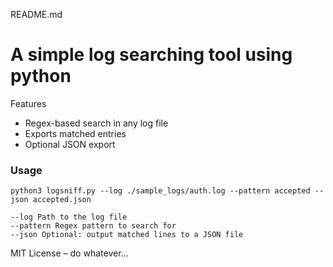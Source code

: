 README.md

# A simple log searching tool using python

Features
- Regex-based search in any log file
- Exports matched entries
- Optional JSON export

### Usage
`python3 logsniff.py --log ./sample_logs/auth.log --pattern accepted --json accepted.json`

    --log Path to the log file 
    --pattern Regex pattern to search for
    --json Optional: output matched lines to a JSON file


MIT License – do whatever...